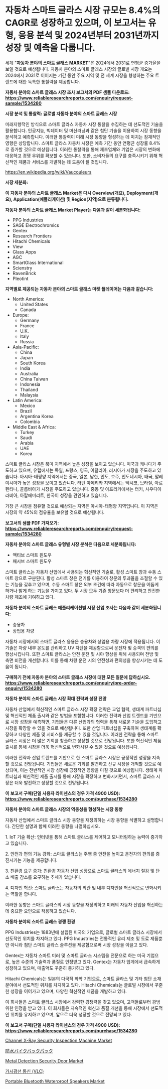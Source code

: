 <p><h1>자동차 스마트 글라스 시장 규모는 8.4%의 CAGR로 성장하고 있으며, 이 보고서는 유형, 응용 분석 및 2024년부터 2031년까지 성장 및 예측을 다룹니다.</h1></p><p>세계 "<strong><a href="https://www.reliableresearchreports.com/smart-glass-in-automotive-r1534280">자동차 분야의 스마트 글래스 MARKET</a></strong>"은 2024에서 2031로 연평균 증가율을 보일 것으로 예상됩니다. 자동차 분야의 스마트 글래스 시장의 글로벌 시장 개요는 2024에서 2031로 이어지는 기간 동안 주요 지역 및 전 세계 시장을 형성하는 주요 트렌드에 대한 독특한 통찰력을 제공합니다.</p>
<p><strong>자동차 분야의 스마트 글래스 시장 조사 보고서의 PDF 샘플 다운로드: <a href="https://www.reliableresearchreports.com/enquiry/request-sample/1534280">https://www.reliableresearchreports.com/enquiry/request-sample/1534280</a></strong></p>
<p><strong>시장 분석 및 통찰력: 글로벌 자동차 분야의 스마트 글래스 시장</strong></p>
<p><p>미래지향적인 방식으로 스마트 글라스 자동차 시장 통찰을 수집하는 데 선도적인 기술을 활용합니다. 인공지능, 빅데이터 및 머신러닝과 같은 첨단 기술을 이용하여 시장 동향을 분석하고 예측합니다. 이러한 통찰력이 미래 시장 동향을 형성하는 데 미치는 잠재적인 영향은 상당합니다. 스마트 글라스 자동차 시장은 예측 기간 동안 연평균 성장률 8.4%로 증가할 것으로 예상됩니다. 이러한 통찰력을 통해 제조업체와 기업은 시장의 변화에 대응하고 경쟁 우위를 확보할 수 있습니다. 또한, 소비자들의 요구를 충족시키기 위해 혁신적인 제품과 서비스를 개발하는 데 도움이 될 것입니다.</p></p>
<p><a href="%7CAUTHORITHY_DOMAIN_URL%7C">https://en.wikipedia.org/wiki/Vaucouleurs</a></p>
<p><strong>시장 세분화:</strong></p>
<p><strong>이 자동차 분야의 스마트 글래스 Market은 다시 Overview(개요), Deployment(개요), Application(애플리케이션) 및 Region(지역)으로 분류됩니다.</strong></p>
<p><strong>자동차 분야의 스마트 글래스 Market Player는 다음과 같이 세분화됩니다:</strong></p>
<p><ul><li>PPG Industries</li><li>SAGE Electrochromics</li><li>Gentex</li><li>Research Frontiers</li><li>Hitachi Chemicals</li><li>View</li><li>Glass Apps</li><li>AGC</li><li>SmartGlass International</li><li>Scienstry</li><li>RavenBrick</li><li>Pleotint</li></ul></p>
<p><strong>지역별로 제공되는 자동차 분야의 스마트 글래스 마켓 플레이어는 다음과 같습니다:</strong></p>
<p><ul>
    <li>
        North America:
        <ul>
            <li>United States</li>
            <li>Canada</li>
        </ul>
    </li>
    <li>
        Europe:
        <ul>
            <li>Germany</li>
            <li>France</li>
            <li>U.K.</li>
            <li>Italy</li>
            <li>Russia</li>
        </ul>
    </li>
    <li>
        Asia-Pacific:
        <ul>
            <li>China</li>
            <li>Japan</li>
            <li>South Korea</li>
            <li>India</li>
            <li>Australia</li>
            <li>China Taiwan</li>
            <li>Indonesia</li>
            <li>Thailand</li>
            <li>Malaysia</li>
        </ul>
    </li>
    <li>
        Latin America:
        <ul>
            <li>Mexico</li>
            <li>Brazil</li>
            <li>Argentina Korea</li>
            <li>Colombia</li>
        </ul>
    </li>
    <li>
        Middle East & Africa:
        <ul>
            <li>Turkey</li>
            <li>Saudi</li>
            <li>Arabia</li>
            <li>UAE</li>
            <li>Korea</li>
        </ul>
    </li>
    </ul></p>
<p><p>스마트 글라스 시장은 북미 지역에서 높은 성장을 보이고 있습니다. 미국과 캐나다가 주도하고 있으며, 유럽에서는 독일, 프랑스, 영국, 이탈리아, 러시아가 시장을 주도하고 있습니다. 아시아-태평양 지역에서는 중국, 일본, 남한, 인도, 호주, 인도네시아, 태국, 말레이시아가 높은 성장을 보이고 있습니다. 라틴 아메리카 지역에서는 멕시코, 브라질, 아르헨티나, 콜롬비아가 시장을 주도하고 있습니다. 중동 및 아프리카에서는 터키, 사우디아라비아, 아랍에미리트, 한국이 성장을 견인하고 있습니다.</p><p>가장 큰 시장을 점유할 것으로 예상되는 지역은 아시아-태평양 지역입니다. 이 지역은 시장의 약 45%의 점유율을 보유할 것으로 예상됩니다.</p></p>
<p><strong>보고서의 샘플 PDF 가져오기: <a href="https://www.reliableresearchreports.com/enquiry/request-sample/1534280">https://www.reliableresearchreports.com/enquiry/request-sample/1534280</a></strong></p>
<p><strong>자동차 분야의 스마트 글래스 유형별 시장 분석은 다음으로 세분화됩니다:</strong></p>
<p><ul><li>액티브 스마트 윈도우</li><li>패시브 스마트 윈도우</li></ul></p>
<p><p>스마트 글라스는 자동차 산업에서 사용되는 혁신적인 기술로, 활성 스마트 창과 수동 스마트 창으로 구분된다. 활성 스마트 창은 전기를 이용하여 창문의 투과율을 조절할 수 있는 기능을 갖추고 있으며, 수동 스마트 창은 외부 조건에 따라 자동으로 창문을 어둡게 하거나 밝게 하는 기능을 가지고 있다. 두 시장 모두 기존 창문보다 더 편리하고 안전한 차량 제조에 기여하고 있다.</p></p>
<p><strong>자동차 분야의 스마트 글래스 애플리케이션별 시장 산업 조사는 다음과 같이 세분화됩니다:</strong></p>
<p><ul><li>승용차</li><li>상업용 차량</li></ul></p>
<p><p>자동차 시장에서의 스마트 글라스 응용은 승용차와 상업용 차량 시장에 적용됩니다. 이 기술은 차량 내부 온도를 관리하고 UV 차단을 제공함으로써 운전자 및 승객의 편의를 향상시킵니다. 또한 스마트 글라스는 안전 운전 및 시야 향상을 위해 사용되며 전방 및 측면 비전을 개선합니다. 이를 통해 차량 운전 시의 안전성과 편의성을 향상시키는 데 도움이 됩니다.</p></p>
<p><strong>구매하기 전에 자동차 분야의 스마트 글래스 시장에 대한 모든 질문에 답하십시오. <a href="https://www.reliableresearchreports.com/enquiry/pre-order-enquiry/1534280">https://www.reliableresearchreports.com/enquiry/pre-order-enquiry/1534280</a></strong></p>
<p><strong>자동차 분야의 스마트 글래스 시장 확대 전략과 성장 전망</strong></p>
<p><p>자동차 산업에서 혁신적인 스마트 글라스 시장 확장 전략은 교업 협력, 생태계 파트너십 및 혁신적인 제품 출시와 같은 방법을 포함합니다. 이러한 전략과 산업 트렌드를 기반으로 시장 성장을 예측하면, 기업들은 다른 산업과의 협력을 통해 새로운 기술을 도입하고 시장을 확장할 수 있을 것으로 예상됩니다. 또한 산업 파트너십을 구축하여 생태계를 확장하고 다양한 제품 및 서비스를 제공할 수 있을 것입니다. 이러한 전략을 통해 스마트 글라스 시장은 더 많은 기회를 창출하고 성장할 것으로 전망됩니다. 또한 혁신적인 제품 출시를 통해 시장을 더욱 혁신적으로 변화시킬 수 있을 것으로 예상됩니다.</p><p>이러한 전략과 산업 트렌드를 기반으로 한 스마트 글라스 시장은 긍정적인 성장을 지속할 것으로 전망됩니다. 기업들은 새로운 기회를 발견하고 신규 시장을 개척할 것으로 예상되며, 이는 전반적인 시장 성장에 긍정적인 영향을 미칠 것으로 예상됩니다. 생태계 파트너십과 혁신적인 제품 출시를 통해 시장을 확장하고 변화시키면서, 스마트 글라스 시장은 더욱 발전하고 성장할 것으로 전망됩니다.</p></p>
<p><strong>이 보고서 구매(단일 사용자 라이센스의 경우 가격 4900 USD): <a href="https://www.reliableresearchreports.com/purchase/1534280">https://www.reliableresearchreports.com/purchase/1534280</a></strong></p>
<p><strong>자동차 분야의 스마트 글래스 시장의 역동성을 형성하는 시장 동향</strong></p>
<p><p>자동차 산업에서 스마트 글라스 시장 동향을 재정의하는 시장 동향을 식별하고 설명합니다. 간단한 설명과 함께 이러한 동향을 나열하십시오.</p><p>1. IoT 기술 확산: 인터넷을 통해 스마트 글라스를 제어하고 모니터링하는 능력이 증가하고 있습니다.</p><p>2. 안전과 편의 기능 강화: 스마트 글라스는 주행 중 안전을 높이고 운전자의 편의를 증진시키는 기능을 제공합니다.</p><p>3. 친환경 요구 증가: 친환경 자동차 산업 성장으로 스마트 글라스의 에너지 절감 및 탄소 배출 감소를 요구하는 추세가 있습니다.</p><p>4. 디자인 혁신: 스마트 글라스는 자동차의 외관 및 내부 디자인을 혁신적으로 변화시키는 역할을 합니다.</p><p>이러한 동향은 스마트 글라스의 시장 동향을 재정의하고 미래의 자동차 산업을 혁신하는 데 중요한 요인으로 작용하고 있습니다.</p></p>
<p><strong>자동차 분야의 스마트 글래스 경쟁 환경</strong></p>
<p><p>PPG Industries는 1883년에 설립된 미국의 기업으로, 글로벌 스마트 글라스 시장에서 선도적인 위치를 차지하고 있다. PPG Industries는 전통적인 유리 제조 및 도료 제품뿐만 아니라 첨단 스마트 글라스 솔루션을 제공함으로써 시장 성장을 이끌고 있다. </p><p>Gentex는 자동차 스마트 미러 및 스마트 글라스 시스템을 전문으로 하는 미국 기업으로, 높은 수준의 기술력과 품질로 인정받고 있다. Gentex는 자동차 업계에서 급속하게 성장하고 있으며, 매출액도 꾸준히 증가하고 있다.</p><p>Hitachi Chemicals는 일본의 다국적 화학 기업으로, 스마트 글라스 및 기타 첨단 소재 분야에서 선도적인 위치를 차지하고 있다. Hitachi Chemicals는 글로벌 시장에서 꾸준한 성장을 이어가고 있으며, 다양한 혁신적인 제품을 개발하고 있다.</p><p>이 회사들은 스마트 글라스 시장에서 강력한 경쟁력을 갖고 있으며, 고객들로부터 광범위한 인정을 받고 있다. 이 회사들은 지속적인 혁신과 품질 개선을 통해 시장에서 선도적인 위치를 유지하고 있으며, 앞으로 더욱 성장할 것으로 전망되고 있다.</p></p>
<p><strong>이 보고서 구매(단일 사용자 라이센스의 경우 가격 4900 USD): <a href="https://www.reliableresearchreports.com/purchase/1534280">https://www.reliableresearchreports.com/purchase/1534280</a></strong></p>
<p><p><a href="https://medium.com/@kirstencharrison82024/channel-x-ray-security-inspection-machine-industry-analysis-report-its-market-size-share-trends-7ff35c084250">Channel X-Ray Security Inspection Machine Market</a></p><p><a href="https://github.com/nemesis2824/Market-Research-Report-List-3/blob/main/402768076076.md">防水バイクバックパック</a></p><p><a href="https://medium.com/@kirstencharrison82024/comprehensive-analysis-of-the-global-metal-detection-security-door-market-growth-trends-market-5628c347e562">Metal Detection Security Door Market</a></p><p><a href="https://github.com/vss5505pa7z1p/Market-Research-Report-List-4/blob/main/825932494665.md">가시광선 통신 (VLC)</a></p><p><a href="https://www.linkedin.com/pulse/portable-bluetooth-waterproof-speakers-market-size-share-pb83e?trackingId=s%2BaakNbbRHeQYUsIiAl69g%3D%3D">Portable Bluetooth Waterproof Speakers Market</a></p></p>